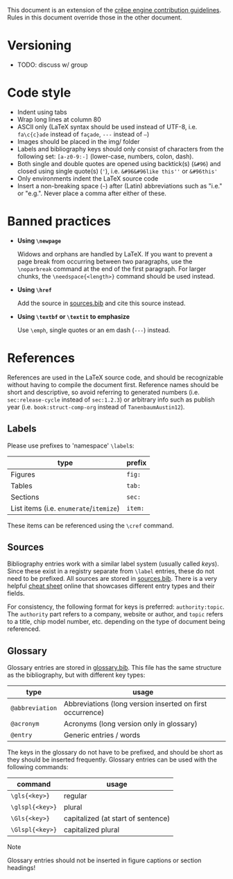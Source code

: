 This document is an extension of the [crêpe engine contribution
guidelines][crepe-engine-contrib]. Rules in this document override those in the
other document.

# Versioning

- TODO: discuss w/ group

# Code style

- Indent using tabs
- Wrap long lines at column 80
- ASCII only (LaTeX syntax should be used instead of UTF-8, i.e. `fa\c{c}ade`
  instead of `façade`, `---` instead of `—`)
- Images should be placed in the img/ folder
- Labels and bibliography keys should only consist of characters from the
  following set: `[a-z0-9:-]` (lower-case, numbers, colon, dash).
- Both single and double quotes are opened using backtick(s)
  (<code>&#96</code>) and closed using single quote(s) (`'`), i.e.
  <code>&#96&#96like this''</code> or <code>&#96this'</code>
- Only environments indent the LaTeX source code
- Insert a non-breaking space (`~`) after (Latin) abbreviations such as "i.e."
  or "e.g.". Never place a comma after either of these.

# Banned practices

- **Using `\newpage`**

  Widows and orphans are handled by LaTeX. If you want to prevent a page break
  from occurring between two paragraphs, use the `\noparbreak` command at the
  end of the first paragraph. For larger chunks, the `\needspace{<length>}`
  command should be used instead.
- **Using `\href`**

  Add the source in [sources.bib](#sources) and cite this source instead.
- **Using `\textbf` or `\textit` to emphasize**

  Use `\emph`, single quotes or an em dash (`---`) instead.

# References

References are used in the LaTeX source code, and should be recognizable
without having to compile the document first. Reference names should be short
and descriptive, so avoid referring to generated numbers (i.e.
`sec:release-cycle` instead of `sec:1.2.3`) or arbitrary info such as publish
year (i.e. `book:struct-comp-org` instead of `TanenbaumAustin12`).

## Labels

Please use prefixes to 'namespace' `\label`s:

|type|prefix|
|-|-|
|Figures|`fig:`|
|Tables|`tab:`|
|Sections|`sec:`|
|List items (i.e. `enumerate`/`itemize`)|`item:`|

These items can be referenced using the `\cref` command.

## Sources

Bibliography entries work with a similar label system (usually called *keys*).
Since these exist in a registry separate from `\label` entries, these do not
need to be prefixed. All sources are stored in [sources.bib](./sources.bib).
There is a very helpful [cheat sheet][biblatex-cheat-sheet] online that
showcases different entry types and their fields.

For consistency, the following format for keys is preferred: `authority:topic`.
The `authority` part refers to a company, website or author, and `topic` refers
to a title, chip model number, etc. depending on the type of document being
referenced.

## Glossary

Glossary entries are stored in [glossary.bib](./glossary.bib). This file has
the same structure as the bibliography, but with different key types:

|type|usage|
|-|-|
|`@abbreviation`|Abbreviations (long version inserted on first occurrence)|
|`@acronym`|Acronyms (long version only in glossary)|
|`@entry`|Generic entries / words|

The keys in the glossary do not have to be prefixed, and should be short as
they should be inserted frequently. Glossary entries can be used with the
following commands:

|command|usage|
|-|-|
|`\gls{<key>}`|regular|
|`\glspl{<key>}`|plural|
|`\Gls{<key>}`|capitalized (at start of sentence)|
|`\Glspl{<key>}`|capitalized plural|

> [!NOTE]
> Glossary entries should not be inserted in figure captions or section
> headings!

[crepe-engine-contrib]: https://github.com/lonkaars/crepe/blob/master/contributing.md
[biblatex-cheat-sheet]: https://tug.ctan.org/info/biblatex-cheatsheet/biblatex-cheatsheet.pdf

